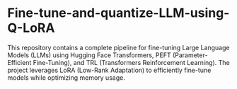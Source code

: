 # Fine-tune-and-quantize-LLM-using-Q-LoRA
This repository contains a complete pipeline for fine-tuning Large Language Models (LLMs) using Hugging Face Transformers, PEFT (Parameter-Efficient Fine-Tuning), and TRL (Transformers Reinforcement Learning). The project leverages LoRA (Low-Rank Adaptation) to efficiently fine-tune models while optimizing memory usage.
